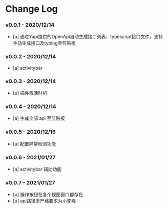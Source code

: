 # Change Log

### v0.0.1 - 2020/12/14

- [a] 通过Yapi提供的OpenApi自动生成接口列表、typescript接口文件，支持手动生成接口及typing至剪贴板

### v0.0.2 - 2020/12/14

- [a] activitybar

### v0.0.3 - 2020/12/14

- [u] 插件激活时机


### v0.0.4 - 2020/12/14

- [a] 生成全部 api 至剪贴板

### v0.0.5 - 2020/12/16

- [a] 配置异常检测功能

### v0.0.6 - 2021/01/27

- [a] activitybar 辅助功能

### v0.0.7 - 2021/01/27

- [u] 操作按钮在各个视图窗口都存在
- [u] api路径未严格要求为小驼峰